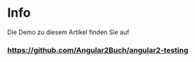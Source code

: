 # Info

Die Demo zu diesem Artikel finden Sie auf

### https://github.com/Angular2Buch/angular2-testing


